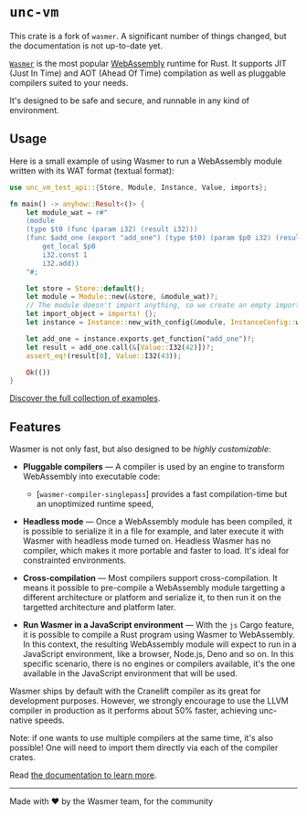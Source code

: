 # `unc-vm`

This crate is a fork of `wasmer`. A significant number of things
changed, but the documentation is not up-to-date yet.

[`Wasmer`](https://wasmer.io/) is the most popular
[WebAssembly](https://webassembly.org/) runtime for Rust. It supports
JIT (Just In Time) and AOT (Ahead Of Time) compilation as well as
pluggable compilers suited to your needs.

It's designed to be safe and secure, and runnable in any kind of environment.

## Usage

Here is a small example of using Wasmer to run a WebAssembly module
written with its WAT format (textual format):

```rust
use unc_vm_test_api::{Store, Module, Instance, Value, imports};

fn main() -> anyhow::Result<()> {
    let module_wat = r#"
    (module
    (type $t0 (func (param i32) (result i32)))
    (func $add_one (export "add_one") (type $t0) (param $p0 i32) (result i32)
        get_local $p0
        i32.const 1
        i32.add))
    "#;

    let store = Store::default();
    let module = Module::new(&store, &module_wat)?;
    // The module doesn't import anything, so we create an empty import object.
    let import_object = imports! {};
    let instance = Instance::new_with_config(&module, InstanceConfig::with_stack_limit(1000000), &import_object)?;

    let add_one = instance.exports.get_function("add_one")?;
    let result = add_one.call(&[Value::I32(42)])?;
    assert_eq!(result[0], Value::I32(43));

    Ok(())
}
```

[Discover the full collection of examples](https://github.com/wasmerio/wasmer/tree/master/examples).

## Features

Wasmer is not only fast, but also designed to be *highly customizable*:

* **Pluggable compilers** — A compiler is used by an engine to
  transform WebAssembly into executable code:
  * [`wasmer-compiler-singlepass`] provides a fast compilation-time
    but an unoptimized runtime speed,

* **Headless mode** — Once a WebAssembly module has been compiled, it
  is possible to serialize it in a file for example, and later execute
  it with Wasmer with headless mode turned on. Headless Wasmer has no
  compiler, which makes it more portable and faster to load. It's
  ideal for constrainted environments.

* **Cross-compilation** — Most compilers support cross-compilation. It
  means it possible to pre-compile a WebAssembly module targetting a
  different architecture or platform and serialize it, to then run it
  on the targetted architecture and platform later.

* **Run Wasmer in a JavaScript environment** — With the `js` Cargo
  feature, it is possible to compile a Rust program using Wasmer to
  WebAssembly. In this context, the resulting WebAssembly module will
  expect to run in a JavaScript environment, like a browser, Node.js,
  Deno and so on. In this specific scenario, there is no engines or
  compilers available, it's the one available in the JavaScript
  environment that will be used.

Wasmer ships by default with the Cranelift compiler as its great for
development purposes.  However, we strongly encourage to use the LLVM
compiler in production as it performs about 50% faster, achieving
unc-native speeds.

Note: if one wants to use multiple compilers at the same time, it's
also possible! One will need to import them directly via each of the
compiler crates.

Read [the documentation to learn
more](https://wasmerio.github.io/wasmer/crates/doc/wasmer/).

---

Made with ❤️ by the Wasmer team, for the community
